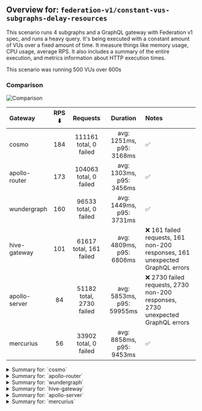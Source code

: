 ## Overview for: `federation-v1/constant-vus-subgraphs-delay-resources`


This scenario runs 4 subgraphs and a GraphQL gateway with Federation v1 spec, and runs a heavy query. It's being executed with a constant amount of VUs over a fixed amount of time. It measure things like memory usage, CPU usage, average RPS. It also includes a summary of the entire execution, and metrics information about HTTP execution times.


This scenario was running 500 VUs over 600s


### Comparison


<img src="https://imagedelivery.net/KYe9TScr4TldYHA48pczVg/ecb4b4d3-c194-42ab-1ff1-6cf11c180c00/public" alt="Comparison" />


| Gateway       | RPS ⬇️ |         Requests         |         Duration          | Notes                                                                          |
| :------------ | :----: | :----------------------: | :-----------------------: | :----------------------------------------------------------------------------- |
| cosmo         |  184   |  111161 total, 0 failed  | avg: 1251ms, p95: 3168ms  | ✅                                                                              |
| apollo-router |  173   |  104063 total, 0 failed  | avg: 1303ms, p95: 3456ms  | ✅                                                                              |
| wundergraph   |  160   |  96533 total, 0 failed   | avg: 1449ms, p95: 3731ms  | ✅                                                                              |
| hive-gateway  |  101   | 61617 total, 161 failed  | avg: 4809ms, p95: 6806ms  | ❌ 161 failed requests, 161 non-200 responses, 161 unexpected GraphQL errors    |
| apollo-server |   84   | 51182 total, 2730 failed | avg: 5853ms, p95: 59955ms | ❌ 2730 failed requests, 2730 non-200 responses, 2730 unexpected GraphQL errors |
| mercurius     |   56   |  33902 total, 0 failed   | avg: 8858ms, p95: 9453ms  | ✅                                                                              |



<details>
  <summary>Summary for: `cosmo`</summary>

  **K6 Output**




```
     ✓ response code was 200
     ✓ no graphql errors
     ✓ valid response structure

     █ setup

     checks.........................: 100.00% ✓ 333423     ✗ 0     
     data_received..................: 9.8 GB  16 MB/s
     data_sent......................: 132 MB  219 kB/s
     http_req_blocked...............: avg=2.05ms   min=1.42µs  med=3.07µs   max=4.37s  p(90)=4.42µs  p(95)=5.31µs
     http_req_connecting............: avg=1.44ms   min=0s      med=0s       max=4.37s  p(90)=0s      p(95)=0s    
     http_req_duration..............: avg=1.25s    min=3.75ms  med=1.06s    max=10.07s p(90)=2.46s   p(95)=3.16s 
       { expected_response:true }...: avg=1.25s    min=3.75ms  med=1.06s    max=10.07s p(90)=2.46s   p(95)=3.16s 
     http_req_failed................: 0.00%   ✓ 0          ✗ 111161
     http_req_receiving.............: avg=344.53ms min=30.17µs med=78.27µs  max=8.95s  p(90)=1.35s   p(95)=2.21s 
     http_req_sending...............: avg=37.18ms  min=7.51µs  med=14.09µs  max=5.95s  p(90)=34.19µs p(95)=4.49ms
     http_req_tls_handshaking.......: avg=0s       min=0s      med=0s       max=0s     p(90)=0s      p(95)=0s    
     http_req_waiting...............: avg=869.51ms min=3.65ms  med=829.75ms max=6.95s  p(90)=1.53s   p(95)=1.8s  
     http_reqs......................: 111161  184.810359/s
     iteration_duration.............: avg=2.65s    min=17.61ms med=2.27s    max=17.46s p(90)=5.23s   p(95)=6.27s 
     iterations.....................: 111141  184.777108/s
     vus............................: 257     min=257      max=500 
     vus_max........................: 500     min=500      max=500 
```


**Performance Overview**


<img src="https://imagedelivery.net/KYe9TScr4TldYHA48pczVg/0aab9fb2-d28c-4302-a852-ee41b123ad00/public" alt="Performance Overview" />


**Subgraphs Overview**


<img src="https://imagedelivery.net/KYe9TScr4TldYHA48pczVg/5566c4a5-2ce4-4cc3-3597-f9cad146fa00/public" alt="Subgraphs Overview" />


**HTTP Overview**


<img src="https://imagedelivery.net/KYe9TScr4TldYHA48pczVg/1fb5d6b4-368c-4234-af7d-c6f005ca9b00/public" alt="HTTP Overview" />


  </details>

<details>
  <summary>Summary for: `apollo-router`</summary>

  **K6 Output**




```
     ✓ response code was 200
     ✓ no graphql errors
     ✓ valid response structure

     █ setup

     checks.........................: 100.00% ✓ 312129     ✗ 0     
     data_received..................: 9.1 GB  15 MB/s
     data_sent......................: 124 MB  205 kB/s
     http_req_blocked...............: avg=2.98ms   min=1.55µs  med=3.48µs   max=6.35s  p(90)=5.35µs  p(95)=6.24µs 
     http_req_connecting............: avg=2.43ms   min=0s      med=0s       max=5.53s  p(90)=0s      p(95)=0s     
     http_req_duration..............: avg=1.3s     min=6.35ms  med=1.07s    max=11.66s p(90)=2.71s   p(95)=3.45s  
       { expected_response:true }...: avg=1.3s     min=6.35ms  med=1.07s    max=11.66s p(90)=2.71s   p(95)=3.45s  
     http_req_failed................: 0.00%   ✓ 0          ✗ 104063
     http_req_receiving.............: avg=459.42ms min=25.84µs med=86.63µs  max=9.88s  p(90)=1.79s   p(95)=2.54s  
     http_req_sending...............: avg=40.73ms  min=7.85µs  med=16.77µs  max=8.1s   p(90)=67.87µs p(95)=30.29ms
     http_req_tls_handshaking.......: avg=0s       min=0s      med=0s       max=0s     p(90)=0s      p(95)=0s     
     http_req_waiting...............: avg=803.03ms min=6.26ms  med=751.71ms max=6.04s  p(90)=1.48s   p(95)=1.74s  
     http_reqs......................: 104063  173.010379/s
     iteration_duration.............: avg=2.82s    min=20.46ms med=2.38s    max=21.06s p(90)=5.77s   p(95)=6.94s  
     iterations.....................: 104043  172.977128/s
     vus............................: 195     min=195      max=500 
     vus_max........................: 500     min=500      max=500 
```


**Performance Overview**


<img src="https://imagedelivery.net/KYe9TScr4TldYHA48pczVg/eb785748-320e-4efb-1280-20fa183ba900/public" alt="Performance Overview" />


**Subgraphs Overview**


<img src="https://imagedelivery.net/KYe9TScr4TldYHA48pczVg/5188051f-f0ae-40dc-435c-4af067500200/public" alt="Subgraphs Overview" />


**HTTP Overview**


<img src="https://imagedelivery.net/KYe9TScr4TldYHA48pczVg/fe5abe67-6414-4565-88f9-9ccb36c92900/public" alt="HTTP Overview" />


  </details>

<details>
  <summary>Summary for: `wundergraph`</summary>

  **K6 Output**




```
     ✓ response code was 200
     ✓ no graphql errors
     ✓ valid response structure

     █ setup

     checks.........................: 100.00% ✓ 289539     ✗ 0    
     data_received..................: 8.5 GB  14 MB/s
     data_sent......................: 115 MB  191 kB/s
     http_req_blocked...............: avg=3.32ms   min=1.45µs  med=3.41µs   max=6.32s  p(90)=5.18µs  p(95)=6.21µs
     http_req_connecting............: avg=2.5ms    min=0s      med=0s       max=6.32s  p(90)=0s      p(95)=0s    
     http_req_duration..............: avg=1.44s    min=6.62ms  med=1.21s    max=13.48s p(90)=2.89s   p(95)=3.73s 
       { expected_response:true }...: avg=1.44s    min=6.62ms  med=1.21s    max=13.48s p(90)=2.89s   p(95)=3.73s 
     http_req_failed................: 0.00%   ✓ 0          ✗ 96533
     http_req_receiving.............: avg=460.74ms min=32.73µs med=86.06µs  max=11.45s p(90)=1.75s   p(95)=2.57s 
     http_req_sending...............: avg=37.95ms  min=6.92µs  med=15.28µs  max=7.13s  p(90)=39.75µs p(95)=5.29ms
     http_req_tls_handshaking.......: avg=0s       min=0s      med=0s       max=0s     p(90)=0s      p(95)=0s    
     http_req_waiting...............: avg=950.74ms min=6.51ms  med=881.85ms max=5.85s  p(90)=1.73s   p(95)=2.1s  
     http_reqs......................: 96533   160.465296/s
     iteration_duration.............: avg=3.06s    min=21.57ms med=2.65s    max=23.26s p(90)=6.08s   p(95)=7.26s 
     iterations.....................: 96513   160.432051/s
     vus............................: 368     min=368      max=500
     vus_max........................: 500     min=500      max=500
```


**Performance Overview**


<img src="https://imagedelivery.net/KYe9TScr4TldYHA48pczVg/1b4042ac-ee0e-49f2-467a-75520e0d6a00/public" alt="Performance Overview" />


**Subgraphs Overview**


<img src="https://imagedelivery.net/KYe9TScr4TldYHA48pczVg/3d8b1a81-f2c4-4de9-0f56-8522f748bf00/public" alt="Subgraphs Overview" />


**HTTP Overview**


<img src="https://imagedelivery.net/KYe9TScr4TldYHA48pczVg/5cefa689-6d15-4e09-86bb-8b59f9771300/public" alt="HTTP Overview" />


  </details>

<details>
  <summary>Summary for: `hive-gateway`</summary>

  **K6 Output**




```
     ✗ response code was 200
      ↳  99% — ✓ 61436 / ✗ 161
     ✗ no graphql errors
      ↳  99% — ✓ 61436 / ✗ 161
     ✓ valid response structure

     █ setup

     checks.........................: 99.82% ✓ 184308     ✗ 322  
     data_received..................: 5.4 GB 8.9 MB/s
     data_sent......................: 73 MB  121 kB/s
     http_req_blocked...............: avg=454.86µs min=1.72µs   med=3.63µs  max=415.79ms p(90)=5.37µs   p(95)=6.34µs  
     http_req_connecting............: avg=426.6µs  min=0s       med=0s      max=308.37ms p(90)=0s       p(95)=0s      
     http_req_duration..............: avg=4.8s     min=11.92ms  med=4.48s   max=1m0s     p(90)=5.59s    p(95)=6.8s    
       { expected_response:true }...: avg=4.66s    min=11.92ms  med=4.48s   max=59.96s   p(90)=5.56s    p(95)=6.74s   
     http_req_failed................: 0.26%  ✓ 161        ✗ 61456
     http_req_receiving.............: avg=6.44ms   min=0s       med=78.05µs max=940.79ms p(90)=596.91µs p(95)=9.85ms  
     http_req_sending...............: avg=1.33ms   min=8.17µs   med=17.32µs max=935.75ms p(90)=40.78µs  p(95)=172.96µs
     http_req_tls_handshaking.......: avg=0s       min=0s       med=0s      max=0s       p(90)=0s       p(95)=0s      
     http_req_waiting...............: avg=4.8s     min=11.83ms  med=4.47s   max=1m0s     p(90)=5.57s    p(95)=6.8s    
     http_reqs......................: 61617  101.954371/s
     iteration_duration.............: avg=4.88s    min=334.11ms med=4.56s   max=1m0s     p(90)=5.7s     p(95)=6.89s   
     iterations.....................: 61597  101.921278/s
     vus............................: 128    min=128      max=500
     vus_max........................: 500    min=500      max=500
```


**Performance Overview**


<img src="https://imagedelivery.net/KYe9TScr4TldYHA48pczVg/34795d6f-6fbc-4626-9dea-5a8e15537000/public" alt="Performance Overview" />


**Subgraphs Overview**


<img src="https://imagedelivery.net/KYe9TScr4TldYHA48pczVg/9cf86be0-48cc-4153-8eed-4788a253e600/public" alt="Subgraphs Overview" />


**HTTP Overview**


<img src="https://imagedelivery.net/KYe9TScr4TldYHA48pczVg/b17283d3-64be-4063-c43b-3e8879360400/public" alt="HTTP Overview" />


  </details>

<details>
  <summary>Summary for: `apollo-server`</summary>

  **K6 Output**




```
     ✗ response code was 200
      ↳  94% — ✓ 48432 / ✗ 2730
     ✗ no graphql errors
      ↳  94% — ✓ 48432 / ✗ 2730
     ✓ valid response structure

     █ setup

     checks.........................: 96.37% ✓ 145296    ✗ 5460 
     data_received..................: 4.3 GB 7.1 MB/s
     data_sent......................: 61 MB  101 kB/s
     http_req_blocked...............: avg=824.05µs min=1.25µs   med=2.84µs   max=239.2ms  p(90)=5.14µs   p(95)=302.07µs
     http_req_connecting............: avg=779.89µs min=0s       med=0s       max=200.51ms p(90)=0s       p(95)=240.83µs
     http_req_duration..............: avg=5.85s    min=14.49ms  med=2.77s    max=1m0s     p(90)=3.09s    p(95)=59.95s  
       { expected_response:true }...: avg=2.8s     min=14.49ms  med=2.77s    max=59.73s   p(90)=2.99s    p(95)=3.09s   
     http_req_failed................: 5.33%  ✓ 2730      ✗ 48452
     http_req_receiving.............: avg=228.07µs min=0s       med=103.18µs max=174.26ms p(90)=168.91µs p(95)=201.24µs
     http_req_sending...............: avg=245.08µs min=7.93µs   med=14.53µs  max=297.3ms  p(90)=32.18µs  p(95)=118.92µs
     http_req_tls_handshaking.......: avg=0s       min=0s       med=0s       max=0s       p(90)=0s       p(95)=0s      
     http_req_waiting...............: avg=5.85s    min=14.37ms  med=2.77s    max=1m0s     p(90)=3.09s    p(95)=59.94s  
     http_reqs......................: 51182  84.893736/s
     iteration_duration.............: avg=5.87s    min=534.05ms med=2.79s    max=1m0s     p(90)=3.11s    p(95)=1m0s    
     iterations.....................: 51162  84.860563/s
     vus............................: 116    min=116     max=500
     vus_max........................: 500    min=500     max=500
```


**Performance Overview**


<img src="https://imagedelivery.net/KYe9TScr4TldYHA48pczVg/39aed544-3997-43b1-d0ff-2b1a0115f600/public" alt="Performance Overview" />


**Subgraphs Overview**


<img src="https://imagedelivery.net/KYe9TScr4TldYHA48pczVg/b3594bc0-bfcb-4463-b2a9-0d27e0435600/public" alt="Subgraphs Overview" />


**HTTP Overview**


<img src="https://imagedelivery.net/KYe9TScr4TldYHA48pczVg/e88eb815-e840-47eb-929b-1787c7844600/public" alt="HTTP Overview" />


  </details>

<details>
  <summary>Summary for: `mercurius`</summary>

  **K6 Output**




```
     ✓ response code was 200
     ✓ no graphql errors
     ✓ valid response structure

     █ setup

     checks.........................: 100.00% ✓ 101646    ✗ 0    
     data_received..................: 3.0 GB  4.9 MB/s
     data_sent......................: 40 MB   67 kB/s
     http_req_blocked...............: avg=229.35µs min=1.29µs   med=3.35µs   max=34.84ms  p(90)=4.51µs   p(95)=5.08µs  
     http_req_connecting............: avg=221.12µs min=0s       med=0s       max=32.11ms  p(90)=0s       p(95)=0s      
     http_req_duration..............: avg=8.85s    min=13.9ms   med=8.93s    max=17.78s   p(90)=9.18s    p(95)=9.45s   
       { expected_response:true }...: avg=8.85s    min=13.9ms   med=8.93s    max=17.78s   p(90)=9.18s    p(95)=9.45s   
     http_req_failed................: 0.00%   ✓ 0         ✗ 33902
     http_req_receiving.............: avg=559.66µs min=39.57µs  med=112.22µs max=759.47ms p(90)=162.84µs p(95)=184.36µs
     http_req_sending...............: avg=38.74µs  min=8.52µs   med=17.82µs  max=24.91ms  p(90)=30.49µs  p(95)=35.67µs 
     http_req_tls_handshaking.......: avg=0s       min=0s       med=0s       max=0s       p(90)=0s       p(95)=0s      
     http_req_waiting...............: avg=8.85s    min=13.81ms  med=8.93s    max=17.78s   p(90)=9.18s    p(95)=9.45s   
     http_reqs......................: 33902   56.195847/s
     iteration_duration.............: avg=8.87s    min=530.53ms med=8.94s    max=17.79s   p(90)=9.19s    p(95)=9.46s   
     iterations.....................: 33882   56.162695/s
     vus............................: 53      min=53      max=500
     vus_max........................: 500     min=500     max=500
```


**Performance Overview**


<img src="https://imagedelivery.net/KYe9TScr4TldYHA48pczVg/82f6cd1f-b347-45ae-575e-26cf4d88b100/public" alt="Performance Overview" />


**Subgraphs Overview**


<img src="https://imagedelivery.net/KYe9TScr4TldYHA48pczVg/730e0a86-63f1-4a78-6871-12060feb1d00/public" alt="Subgraphs Overview" />


**HTTP Overview**


<img src="https://imagedelivery.net/KYe9TScr4TldYHA48pczVg/97fac7e7-918c-47ea-7051-e2a499a48400/public" alt="HTTP Overview" />


  </details>